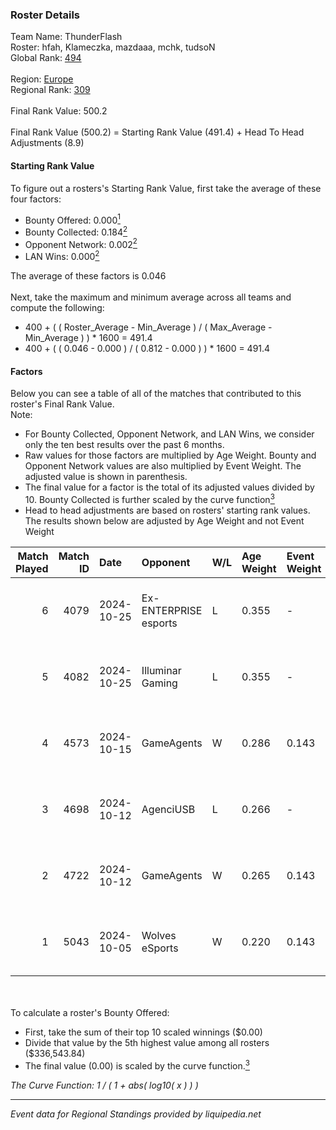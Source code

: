 ### Roster Details<br />
Team Name: ThunderFlash<br />
Roster: hfah, Klameczka, mazdaaa, mchk, tudsoN<br />
Global Rank: [494](../../standings_global_2025_03_01.md)<br />
<br />
Region: [Europe]( ../../standings_europe_2025_03_01.md)<br />
Regional Rank: [309]( ../../standings_europe_2025_03_01.md)<br />
<br />
Final Rank Value:  500.2<br />
<br />
Final Rank Value (500.2) = Starting Rank Value (491.4) + Head To Head Adjustments (8.9)<br />

#### Starting Rank Value<br />
To figure out a rosters's Starting Rank Value, first take the average of these four factors:<br />
- Bounty Offered: 0.000[<sup>1</sup>](#table2)
- Bounty Collected: 0.184[<sup>2</sup>](#table1)
- Opponent Network: 0.002[<sup>2</sup>](#table1)
- LAN Wins: 0.000[<sup>2</sup>](#table1)

The average of these factors is 0.046<br />
<br />
Next, take the maximum and minimum average across all teams and compute the following:<br />
- 400 + ( ( Roster_Average - Min_Average ) / ( Max_Average - Min_Average ) ) * 1600 = 491.4
- 400 + ( ( 0.046 - 0.000 ) / ( 0.812 - 0.000 ) ) * 1600 = 491.4


#### Factors<br />
Below you can see a table of all of the matches that contributed to this roster's Final Rank Value.<br />
Note:<br />

- For Bounty Collected, Opponent Network, and LAN Wins, we consider only the ten best results over the past 6 months.
- Raw values for those factors are multiplied by Age Weight. Bounty and Opponent Network values are also multiplied by Event Weight. The adjusted value is shown in parenthesis.
- The final value for a factor is the total of its adjusted values divided by 10. Bounty Collected is further scaled by the curve function[<sup>3</sup>](#curveFunction)
- Head to head adjustments are based on rosters' starting rank values. The results shown below are adjusted by Age Weight and not Event Weight
<span id="table1"></span><br />


| Match Played | Match ID | Date       | Opponent              | W/L | Age Weight | Event Weight | Bounty Collected | Opponent Network | LAN Wins  | H2H Adj. | Roster                                 |
| -: | -: | :- | :- | :- | :- | :- | :- | :- | :- | -: | :- |
|            6 |     4079 | 2024-10-25 | Ex-ENTERPRISE esports | L   | 0.355      | -            | -                | -                | -         |    -2.25 | hfah, Klameczka, mazdaaa, mchk, tudsoN |
|            5 |     4082 | 2024-10-25 | Illuminar Gaming      | L   | 0.355      | -            | -                | -                | -         |    -1.26 | hfah, Klameczka, mazdaaa, mchk, tudsoN |
|            4 |     4573 | 2024-10-15 | GameAgents            | W   | 0.286      | 0.143        | 0.005 (0.000)    | 0.182 (0.007)    | 0 (0.000) |     7.05 | AdrieN, hfah, Klameczka, mchk, tudsoN  |
|            3 |     4698 | 2024-10-12 | AgenciUSB             | L   | 0.266      | -            | -                | -                | -         |    -3.95 | AdrieN, hfah, Klameczka, mchk, tudsoN  |
|            2 |     4722 | 2024-10-12 | GameAgents            | W   | 0.265      | 0.143        | 0.005 (0.000)    | 0.182 (0.007)    | 0 (0.000) |     6.67 | AdrieN, hfah, Klameczka, mchk, tudsoN  |
|            1 |     5043 | 2024-10-05 | Wolves eSports        | W   | 0.220      | 0.143        | 0.000 (0.000)    | 0.042 (0.001)    | 0 (0.000) |     2.60 | AdrieN, hfah, Klameczka, mchk, tudsoN  |

<br />
<span id="table2"></span><br />
To calculate a roster's Bounty Offered:<br />

- First, take the sum of their top 10 scaled winnings ($0.00)
- Divide that value by the 5th highest value among all rosters ($336,543.84)
- The final value (0.00) is scaled by the curve function.[<sup>3</sup>](#curveFunction)

<span id="curveFunction"></span>_The Curve Function: 1 / ( 1 + abs( log10( x ) ) )_<br />

---
_Event data for Regional Standings provided by liquipedia.net_<br />
